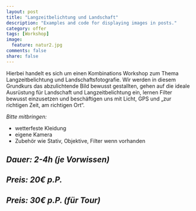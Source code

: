 ```yaml
---
layout: post
title: "Langzeitbelichtung und Landschaft"
description: "Examples and code for displaying images in posts."
category: offer
tags: [Workshop]
image:
  feature: natur2.jpg
comments: false
share: false
---
```


Hierbei handelt es sich um einen Kombinations Workshop zum Thema Langzeitbelichtung und Landschaftsfotografie.
Wir werden in diesem Grundkurs das abzulichtende Bild bewusst gestallten, gehen auf die ideale Ausrüstung für Landschaft und Langzeitbelichtung ein, lernen Filter bewusst einzusetzen und beschäftigen uns mit Licht, GPS und „zur richtigen Zeit, am richtigen Ort“.

*Bitte mitbringen:*

* wetterfeste Kleidung
* eigene Kamera
* Zubehör wie Stativ, Objektive, Filter wenn vorhanden


## *Dauer: 2-4h (je Vorwissen)*

## *Preis: 20€ p.P.*

## *Preis: 30€ p.P. (für Tour)*